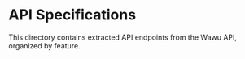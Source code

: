 # API Specifications

This directory contains extracted API endpoints from the Wawu API, organized by feature.
